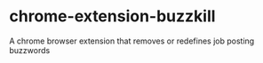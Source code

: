 # chrome-extension-buzzkill
A chrome browser extension that removes or redefines job posting buzzwords
